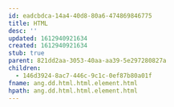 ```yaml
---
id: eadcbdca-14a4-40d8-80a6-474869846775
title: HTML
desc: ''
updated: 1612940921634
created: 1612940921634
stub: true
parent: 821dd2aa-3053-40aa-aa39-5e297280827a
children:
  - 146d3924-8ac7-446c-9c1c-0ef87b80a01f
fname: ang.dd.html.html.element.html
hpath: ang.dd.html.html.element.html
---
```



